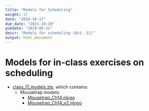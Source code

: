 ```yaml
---
title: "Models for Scheduling"
weight: 17
date: "2019-10-17"
due_date: "2021-10-26"
pubdate: "2019-08-22"
descr: "Models for scheduling (Oct. 21)"
output: html_document
---
```

# Models for in-class exercises on scheduling

* [class_17_models.zip](/models/class_17/class_17_models.zip), which contains:
  * Mousetrap models:
    * [Mousetrap_Ch14.nlogo](/models/class_17/Mousetrap_Ch14.nlogo)
    * [Mousetrap_Ch14_v2.nlogo](/models/class_17/Mousetrap_Ch14_v2.nlogo)

<!--    
  * Breeding Synchrony:
    * [Ch_23_4_breeding_synchrony.nlogo](/models/class_23/Ch_23_4_breeding_synchrony.nlogo)
-->
